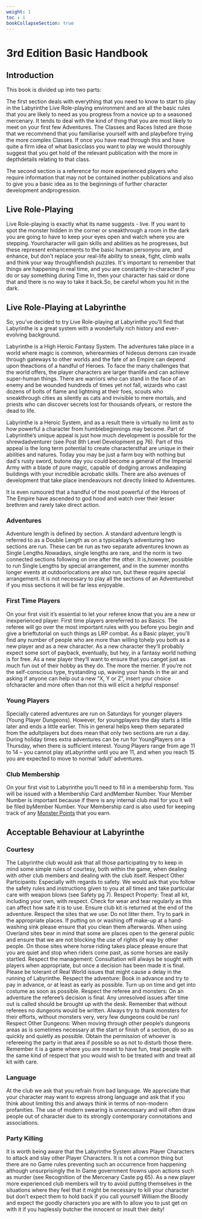 ```yaml
---
weight: 1
toc : 1
bookCollapseSection: true
---
```

# 3rd Edition Basic Handbook

## Introduction

This book is divided up into two parts:

The first section deals with everything that you need to know to start to play in the Labyrinthe Live Role-playing environment and are all the basic rules that you are likely to need as you progress from a novice up to a seasoned mercenary. It tends to deal with the kind of thing that you are most likely to meet on your first few Adventures. The Classes and Races listed are those that we recommend that you familiarise yourself with and playbefore trying the more complex Classes. If once you have read through this and have quite a firm idea of what basicclass you want to play we would thoroughly suggest that you get hold of the relevant publication with the more in depthdetails relating to that class.

The second section is a reference for more experienced players who require information that may not be contained inother publications and also to give you a basic idea as to the beginnings of further character development andprogression.

## Live Role-Playing

Live Role-playing is exactly what its name suggests - live. If you want to spot the monster hidden in the corner or sneakthrough a room in the dark you are going to have to keep your eyes open and watch where you are stepping. Yourcharacter will gain skills and abilities as he progresses, but these represent enhancements to the basic human personyou are, and enhance, but don't replace your real-life ability to sneak, fight, climb walls and think your way throughfiendish puzzles. It's important to remember that things are happening in real time, and you are constantly in-character.If you do or say something during Time In, then your character has said or done that and there is no way to take it back.So, be careful whom you hit in the dark.

## Live Role-Playing at Labyrinthe 

So, you’ve decided to try Live Role-playing at Labyrinthe you’ll find that Labyrinthe is a great system with a wonderfully
rich history and ever-evolving background.

Labyrinthe is a High Heroic Fantasy System. The adventures take place in a world where magic is common, wherearmies of hideous demons can invade through gateways to other worlds and the fate of an Empire can depend upon theactions of a handful of Heroes. To face the many challenges that the world offers, the player characters are larger thanlife and can achieve super-human things. There are warriors who can stand in the face of an enemy and be wounded hundreds of times yet not fall, wizards who cast dozens of bolts of flame and lightning at their foes, scouts who sneakthrough cities as silently as cats and invisible to mere mortals, and priests who can discover secrets lost for thousands ofyears, or restore the dead to life.

Labyrinthe is a Heroic System, and as a result there is virtually no limit as to how powerful a character from humblebeginnings may become. Part of Labyrinthe’s unique appeal is just how much development is possible for the shrewdadventurer (see Post 8th Level Development pg 76). Part of this appeal is the long term potential to create charactersthat are unique in their abilities and natures. Today you may be just a farm boy with nothing but dad's rusty sword, butone day you could become a general of the Imperial Army with a blade of pure magic, capable of dodging arrows andleaping buildings with your incredible acrobatic skills. There are also avenues of development that take place inendeavours not directly linked to Adventures.

It is even rumoured that a handful of the most powerful of the Heroes of The Empire have ascended to god hood and watch over their lesser brethren and rarely take direct action.

### Adventures

Adventure length is defined by section. A standard adventure length is referred to as a Double Length as on a typicalday’s adventuring two sections are run. These can be run as two separate adventures known as Single Lengths.Nowadays, single lengths are rare, and the norm is two connected sections following on one after the other. It is,however, possible to run Single Lengths by special arrangement, and in the summer months longer events at outdoorlocations are also run, but these require special arrangement. It is not necessary to play all the sections of an Adventurebut if you miss sections it will be far less enjoyable.


### First Time Players 

On your first visit it’s essential to let your referee know that you are a new or inexperienced player. First time players arereferred to as Basics. The referee will go over the most important rules with you before you begin and give a brieftutorial on such things as LRP combat. As a Basic player, you’ll find any number of people who are more than willing tohelp you both as a new player and as a new character. As a new character they’ll probably expect some sort of payback, eventually, but hey, in a fantasy world nothing is for free. As a new player they’ll want to ensure that you canget just as much fun out of their hobby as they do. The more the merrier. If you’re not the self-conscious type, trystanding up, waving your hands in the air and asking if anyone can help out a new “X, Y or Z”, insert your choice ofcharacter and more often than not this will elicit a helpful response!

### Young Players

Specially catered adventures are run on Saturdays for younger players (Young Player Dungeons). However, for youngplayers the day starts a little later and ends a little earlier. This in general helps keep them separated from the adultplayers but does mean that only two sections are run a day. During holiday times extra adventures can be run for YoungPlayers on a Thursday, when there is sufficient interest. Young Players range from age 11 to 14 – you cannot play atLabyrinthe until you are 11, and when you reach 15 you are expected to move to normal ‘adult’ adventures.

### Club Membership

On your first visit to Labyrinthe you’ll need to fill in a membership form. You will be issued with a Membership Card andMember Number. Your Member Number is important because if there is any internal club mail for you it will be filed byMember Number. Your Membership card is also used for keeping track of any [Monster Points]() that you earn.


## Acceptable Behaviour at Labyrinthe
### Courtesy
The Labyrinthe club would ask that all those participating try to keep in mind some simple rules of courtesy, both within
the game, when dealing with other club members and dealing with the club itself.
Respect Other Participants: Especially with regards to safety. We would ask that you follow the safety rules and
instructions given to you at all times and take particular care with weapon blows (see Safety pg 7).
Respect Property: Treat all kit, including your own, with respect. Check for wear and tear regularly as this can affect
how safe it is to use. Ensure club kit is returned at the end of the adventure.
Respect the sites that we use: Do not litter them. Try to park in the appropriate places. If putting on or washing off
make-up at a hand-washing sink please ensure that you clean them afterwards. When using Overland sites bear in mind
that some are places open to the general public and ensure that we are not blocking the use of rights of way by other
people. On those sites where horse riding takes place please ensure that you are quiet and stop when riders come past,
as some horses are easily startled.
Respect the management: Consultation will always be sought with players when appropriate, but once a decision has
been made it is final. Please be tolerant of Real World issues that might cause a delay in the running of Labyrinthe.
Respect the adventure: Book in advance and try to pay in advance, or at least as early as possible. Turn up on time
and get into costume as soon as possible.
Respect the referee and monsters: On an adventure the referee’s decision is final. Any unresolved issues after time
out is called should be brought up with the desk. Remember that without referees no dungeons would be written.
Always try to thank monsters for their efforts, without monsters very, very few dungeons could be run!
Respect Other Dungeons: When moving through other people’s dungeons areas as is sometimes necessary at the
start or finish of a section, do so as quickly and quietly as possible. Obtain the permission of whoever is refereeing the
party in that area if possible so as not to disturb those there.
Remember it is a game where you are meant to have fun, treat people with the same kind of respect that you would wish
to be treated with and treat all kit with care.
### Language
At the club we ask that you refrain from bad language. We appreciate that your character may want to express strong
language and ask that if you think about limiting this and always think in terms of non-modern profanities. The use of
modern swearing is unnecessary and will often draw people out of character due to its strongly contemporary
connotations and associations.
### Party Killing
It is worth being aware that the Labyrinthe System allows Player Characters to attack and slay other Player
Characters. It is not a common thing but there are no Game rules preventing such an occurrence from happening
although unsurprisingly the In Game government frowns upon actions such as murder (see Recognition of the
Mercenary Caste pg 65). As a new player more experienced club members will try to avoid putting themselves in the
situations where they feel that it might be necessary to kill your character but don’t expect them to hold back if you call
yourself William the Bloody and expect the goodly characters you are with to allow you to just get on with it if you
haplessly butcher the innocent or insult their deity!
